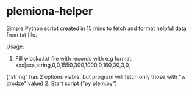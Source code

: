 # plemiona-helper
Simple Python script created in 15 mins to fetch and format helpful data from txt file.

Usage:
1. Fill wioska.txt file with records with e.g format: xxx|xxx,string,0,0,1550,300,1000,0,160,30,3,0,

("string" has 2 options viable, but program will fetch only those with "w drodze" value)
2. Start script ("py plem.py")

